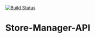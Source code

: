 
[![Build Status](https://travis-ci.org/Allan690/Store-Manager-API.svg?branch=master)](https://travis-ci.org/Allan690/Store-Manager-API)


# Store-Manager-API
